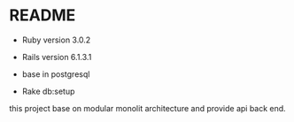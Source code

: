 # README


* Ruby version 3.0.2
* Rails version 6.1.3.1

* base in postgresql 

* Rake db:setup

this project base on modular monolit architecture and provide api back end.
